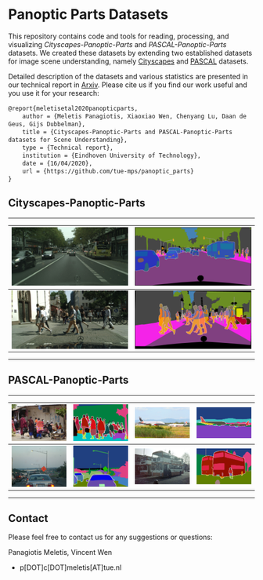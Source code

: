 # Panoptic Parts Datasets
This repository contains code and tools for reading, processing, and visualizing *Cityscapes-Panoptic-Parts* and *PASCAL-Panoptic-Parts* datasets. We created these datasets by extending two established datasets for image scene understanding, namely [Cityscapes](https://github.com/mcordts/cityscapesScripts "Cityscapes") and [PASCAL](http://host.robots.ox.ac.uk/pascal/VOC/voc2010/ "PASCAL") datasets.

Detailed description of the datasets and various statistics are presented in our technical report in [Arxiv](link). Please cite us if you find our work useful and you use it for your research:
```
@report{meletisetal2020panopticparts,
	author = {Meletis Panagiotis, Xiaoxiao Wen, Chenyang Lu, Daan de Geus, Gijs Dubbelman},
	title = {Cityscapes-Panoptic-Parts and PASCAL-Panoptic-Parts datasets for Scene Understanding},
	type = {Technical report},
	institution = {Eindhoven University of Technology},
	date = {16/04/2020},
	url = {https://github.com/tue-mps/panoptic_parts}
}
```

## Cityscapes-Panoptic-Parts
---
![Image 1.1](readme/aachen_000012_000019_leftImg8bit.jpg "Image 1.1") | ![Image 1.1](readme/aachen_000012_000019_uids_pids_colored.png "Image 1.1")
---- | ----
![Image 1.1](readme/frankfurt_000001_011835_leftImg8bit.jpg "Image 1.1") | ![Image 1.1](readme/frankfurt_000001_011835_uids_pids_colored.png "Image 1.1")
---

## PASCAL-Panoptic-Parts
---
![Image 1.1](readme/2008_000393.jpg "Image 1.1") | ![Image 1.1](readme/2008_000393_colored.png "Image 1.1") | ![Image 1.1](readme/2008_000716.jpg "Image 1.1") | ![Image 1.1](readme/2008_000716_colored.png "Image 1.1")
---- | ---- | ---- | ----
![Image 1.1](readme/2008_007456.jpg "Image 1.1") | ![Image 1.1](readme/2008_007456_colored_repainted.png "Image 1.1") | ![Image 1.1](readme/2010_002356.jpg "Image 1.1") | ![Image 1.1](readme/2010_002356_colored.png "Image 1.1")
---




## Contact
Please feel free to contact us for any suggestions or questions:

Panagiotis Meletis, Vincent Wen
* p[DOT]c[DOT]meletis[AT]tue.nl

